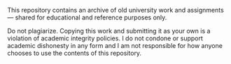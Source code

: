 This repository contains an archive of old university work and assignments — shared for educational and reference purposes only.

Do not plagiarize. Copying this work and submitting it as your own is a violation of academic integrity policies. I do not condone or support academic dishonesty in any form and I am not responsible for how anyone chooses to use the contents of this repository.
